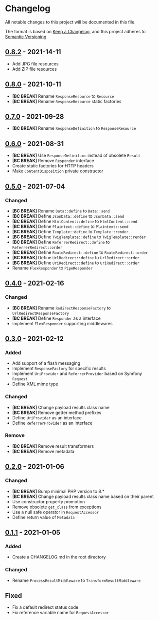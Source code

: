 # Changelog
All notable changes to this project will be documented in this file.

The format is based on [Keep a Changelog](https://keepachangelog.com/en/1.0.0/),
and this project adheres to [Semantic Versioning](https://semver.org/spec/v2.0.0.html).

## [0.8.2] - 2021-14-11

- Add JPG file resources
- Add ZIP file resources

## [0.8.0] - 2021-10-11

- **[BC BREAK]** Rename `ResponseResource` to `Resource`
- **[BC BREAK]** Rename `ResponseResource` static factories

## [0.7.0] - 2021-09-28

- **[BC BREAK]** Rename `ResponseDefinition` to `ResponseResource`

## [0.6.0] - 2021-08-31

- **[BC BREAK]** Use `ResponseDefinition` instead of obsolete `Result`
- **[BC BREAK]** Remove `Responder` interface
- Create static factories for HTTP headers
- Make `ContentDisposition` private constructor

## [0.5.0] - 2021-07-04

### Changed
- **[BC BREAK]** Rename `Data::define` to `Date::send`
- **[BC BREAK]** Define `JsonData::define` to `JsonData::send`
- **[BC BREAK]** Define `HtmlContent::define` to `HtmlContent::send`
- **[BC BREAK]** Define `Plaintext::define` to `Plaintext::send`
- **[BC BREAK]** Define `Template::define` to `Template::render`
- **[BC BREAK]** Define `TwigTemplate::define` to `TwigTemplate::render`
- **[BC BREAK]** Define `ReferrerRedirect::define` to `ReferrerRedirect::order`
- **[BC BREAK]** Define `RouteRedirect::define` to `RouteRedirect::order`
- **[BC BREAK]** Define `UrlRedirect::define` to `UrlRedirect::order`
- **[BC BREAK]** Define `UriRedirect::define` to `UriRedirect::order`
- Rename `FlexResponder` to `PipeResponder`

## [0.4.0] - 2021-02-16

### Changed
- **[BC BREAK]** Rename `RedirectResponseFactory` to `UrlRedirectResponseFactory`
- **[BC BREAK]** Define `Responder` as a interface
- Implement `FlexResponder` supporting middlewares

## [0.3.0] - 2021-02-12

### Added
- Add support of a flash messaging
- Implement `ResponseFactory` for specific results
- Implement `UriProvider` and `ReferrerProvider` based on Symfony `Request`
- Define XML mime type

### Changed
- **[BC BREAK]** Change payload results class name
- **[BC BREAK]** Remove getter method prefixes
- Define `UriProvider` as an interface
- Define `ReferrerProvider` as an interface

### Remove
- **[BC BREAK]** Remove result transformers
- **[BC BREAK]** Remove metadata

## [0.2.0] - 2021-01-06

### Changed
- **[BC BREAK]** Bump minimal PHP version to 8.*
- **[BC BREAK]** Change payload results class name based on their parent
- Use constructor property promotion
- Remove obsolete `get_class` from exceptions
- Use a null safe operator in `RequestAccessor`
- Define return value of `Metadata`

## [0.1.1] - 2021-01-05

### Added
- Create a CHANGELOG.md in the root directory 

### Changed
- Rename `ProcessResultMiddleware` to `TransformResultMiddleware`

## Fixed
- Fix a default redirect status code
- Fix reference variable name for `RequestAccessor`

[Unreleased]: https://github.com/Tuzex/responder/compare/v0.8.2...HEAD
[0.8.2]: https://github.com/Tuzex/responder/releases/tag/v0.8.2
[0.8.0]: https://github.com/Tuzex/responder/releases/tag/v0.8.0
[0.7.0]: https://github.com/Tuzex/responder/releases/tag/v0.7.0
[0.6.0]: https://github.com/Tuzex/responder/releases/tag/v0.6.0
[0.5.0]: https://github.com/Tuzex/responder/releases/tag/v0.5.0
[0.4.0]: https://github.com/Tuzex/responder/releases/tag/v0.4.0
[0.3.0]: https://github.com/Tuzex/responder/releases/tag/v0.3.0
[0.2.0]: https://github.com/Tuzex/responder/releases/tag/v0.2.0
[0.1.1]: https://github.com/Tuzex/responder/releases/tag/v0.1.1
